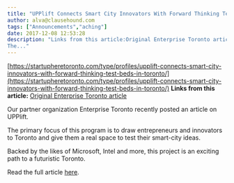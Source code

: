 ```yaml
---
title: "UPPlift Connects Smart City Innovators With Forward Thinking Test-Beds in Toronto"
author: alva@clausehound.com
tags: ["Announcements","aching"]
date: 2017-12-08 12:53:28
description: "Links from this article:Original Enterprise Toronto articleOur partner organization Enterprise Toronto recently posted an article on UPPlift.
The..."
---
```


[https://startupheretoronto.com/type/profiles/upplift-connects-smart-city-innovators-with-forward-thinking-test-beds-in-toronto/](https://startupheretoronto.com/type/profiles/upplift-connects-smart-city-innovators-with-forward-thinking-test-beds-in-toronto/)
**Links from this article:**
[Original Enterprise Toronto article](https://startupheretoronto.com/type/profiles/upplift-connects-smart-city-innovators-with-forward-thinking-test-beds-in-toronto/)

Our partner organization Enterprise Toronto recently posted an article on UPPlift.

The primary focus of this program is to draw entrepreneurs and innovators to Toronto and give them a real space to test their smart-city ideas.

Backed by the likes of Microsoft, Intel and more, this project is an exciting path to a futuristic Toronto.

Read the full article [here](https://startupheretoronto.com/type/profiles/upplift-connects-smart-city-innovators-with-forward-thinking-test-beds-in-toronto/).